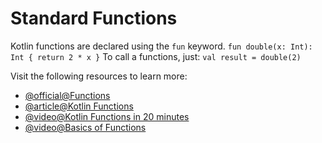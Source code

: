 # Standard Functions

Kotlin functions are declared using the `fun` keyword. 
`
fun double(x: Int): Int {
    return 2 * x
}
`
To call a functions, just:
`
val result = double(2)
`

Visit the following resources to learn more:

- [@official@Functions](https://kotlinlang.org/docs/functions.html)
- [@article@Kotlin Functions](https://www.w3schools.com/kotlin/kotlin_functions.php)
- [@video@Kotlin Functions in 20 minutes](https://www.youtube.com/watch?v=GlUnpf7MaO8)
- [@video@Basics of Functions](https://www.youtube.com/watch?v=0Lo3DIAL2y8)